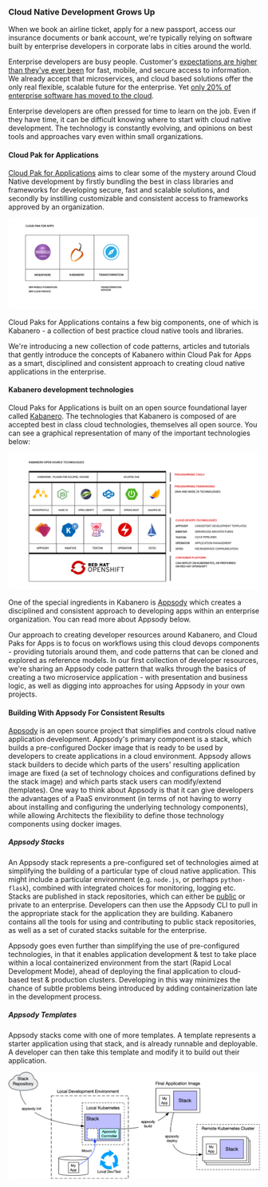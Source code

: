 ### Cloud Native Development Grows Up

When we book an airline ticket, apply for a new passport, access our insurance documents or bank account, we're typically relying on software built by enterprise developers in corporate labs in cities around the world.

Enterprise developers are busy people. Customer's [expectations are higher than they've ever been](https://www.gartner.com/en/newsroom/press-releases/2019-04-04-gartner-says-the-future-of-app-development-is-multiex) for fast, mobile, and secure access to information. We already accept that microservices, and cloud based solutions offer the only real flexible, scalable future for the enterprise. Yet [only 20% of enterprise software has moved to the cloud](https://www.ibm.com/blogs/cloud-computing/2019/03/05/20-percent-cloud-transformation/).

Enterprise developers are often pressed for time to learn on the job. Even if they have time, it can be difficult knowing where to start with cloud native development. The technology is constantly evolving, and opinions on best tools and approaches vary even within small organizations.

#### Cloud Pak for Applications

[Cloud Pak for Applications](https://www.ibm.com/cloud/cloud-pak-for-applications) aims to clear some of the mystery around Cloud Native development by firstly bundling the best in class libraries and frameworks for developing secure, fast and scalable solutions, and secondly by instilling customizable and consistent access to frameworks approved by an organization.

![Kabanero Architecture](cp4a.png)

Cloud Paks for Applications contains a few big components, one of which is Kabanero - a collection of best practice cloud native tools and libraries.

We're introducing a new collection of code patterns, articles and tutorials that gently introduce the concepts of Kabanero within Cloud Pak for Apps as a smart, disciplined and consistent approach to creating cloud native applications in the enterprise.

#### Kabanero development technologies

Cloud Paks for Applications is built on an open source foundational layer called [Kabanero](https://kabanero.io/). The technologies that Kabanero is composed of are accepted best in class cloud technologies, themselves all open source. You can see a graphical representation of many of the important technologies below:

![Kabanero Architecture](kabanero.png)

One of the special ingredients in Kabanero is [Appsody](https://appsody.dev/) which creates a disciplined and consistent approach to developing apps within an enterprise organization. You can read more about Appsody below.

Our approach to creating developer resources around Kabanero, and Cloud Paks for Apps is to focus on workflows using this cloud devops components - providing tutorials around them, and code patterns that can be cloned and explored as reference models. In our first collection of developer resources, we're sharing an Appsody code pattern that walks through the basics of creating a two microservice application - with presentation and business logic, as well as digging into approaches for using Appsody in your own projects.

#### Building With Appsody For Consistent Results

[Appsody](https://appsody.dev) is an open source project that simplifies and controls cloud native application development. Appsody's primary component is a stack, which builds a pre-configured Docker image that is ready to be used by developers to create applications in a cloud environment. Appsody allows stack builders to decide which parts of the users' resulting application image are fixed (a set of technology choices and configurations defined by the stack image) and which parts stack users can modify/extend (templates). One way to think about Appsody is that it can give developers the advantages of a PaaS environment (in terms of not having to worry about installing and configuring the underlying technology components), while allowing Architects the flexibility to define those technology components using docker images.

##### Appsody Stacks

An Appsody stack represents a pre-configured set of technologies aimed at simplifying the building of a particular type of cloud native application. This might include a particular environment (e.g. `node.js`, or perhaps `python-flask`), combined with integrated choices for monitoring, logging etc. Stacks are published in stack repositories, which can either be [public](https://appsody.dev) or private to an enterprise. Developers can then use the Appsody CLI to pull in the appropriate stack for the application they are building. Kabanero contains all the tools for using and contributing to public stack repositories, as well as a set of curated stacks suitable for the enterprise.

Appsody goes even further than simplifying the use of pre-configured technologies, in that it enables application development & test to take place within a local containerized environment from the start (Rapid Local Development Mode), ahead of deploying the final application to cloud-based test & production clusters. Developing in this way minimizes the chance of subtle problems being introduced by adding containerization late in the development process.

##### Appsody Templates

Appsody stacks come with one of more templates. A template represents a starter application using that stack, and is already runnable and deployable. A developer can then take this template and modify it to build out their application.

![Appsody Architecture](appsody.png)
